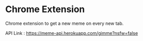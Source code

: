 # Chrome Extension

Chrome extension to get a new meme on every new tab.

API Link : https://meme-api.herokuapp.com/gimme?nsfw=false


